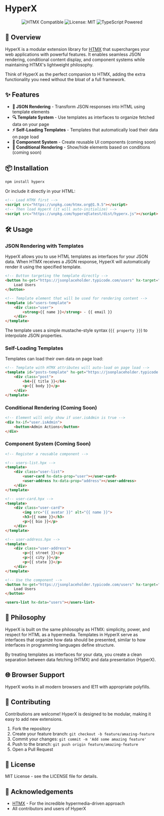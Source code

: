 # HyperX

<p align="center">
  <img src="https://img.shields.io/badge/htmx-compatible-blue" alt="HTMX Compatible">
  <img src="https://img.shields.io/badge/license-MIT-green" alt="License: MIT">
  <img src="https://img.shields.io/badge/typescript-powered-blue" alt="TypeScript Powered">
</p>

## 🚀 Overview

HyperX is a modular extension library for [HTMX](https://htmx.org/) that supercharges your web applications with powerful features. It enables seamless JSON rendering, conditional content display, and component systems while maintaining HTMX's lightweight philosophy.

Think of HyperX as the perfect companion to HTMX, adding the extra functionality you need without the bloat of a full framework.

## ✨ Features

- **🔄 JSON Rendering** - Transform JSON responses into HTML using template elements
- **🔍 Template System** - Use templates as interfaces to organize fetched data on your page
- **⚡ Self-Loading Templates** - Templates that automatically load their data on page load
- **🧩 Component System** - Create reusable UI components (coming soon)
- **🔀 Conditional Rendering** - Show/hide elements based on conditions (coming soon)

## 📦 Installation

```bash
npm install hyperx
```

Or include it directly in your HTML:

```html
<!-- Load HTMX first -->
<script src="https://unpkg.com/htmx.org@1.9.5"></script>
<!-- Then load HyperX (it will auto-initialize) -->
<script src="https://unpkg.com/hyperx@latest/dist/hyperx.js"></script>
```

## 🛠️ Usage

### JSON Rendering with Templates

HyperX allows you to use HTML templates as interfaces for your JSON data. When HTMX receives a JSON response, HyperX will automatically render it using the specified template.

```html
<!-- Button targeting the template directly -->
<button hx-get="https://jsonplaceholder.typicode.com/users" hx-target="#users-template">
    Load Users
</button>

<!-- Template element that will be used for rendering content -->
<template id="users-template">
    <div class="user">
        <strong>{{ name }}</strong> - {{ email }}
    </div>
</template>
```

The template uses a simple mustache-style syntax (`{{ property }}`) to interpolate JSON properties.

### Self-Loading Templates

Templates can load their own data on page load:

```html
<!-- Template with HTMX attributes will auto-load on page load -->
<template id="posts-template" hx-get="https://jsonplaceholder.typicode.com/posts/1" hx-trigger="load">
    <div class="post">
        <h4>{{ title }}</h4>
        <p>{{ body }}</p>
    </div>
</template>
```

### Conditional Rendering (Coming Soon)

```html
<!-- Element will only show if user.isAdmin is true -->
<div hx-if="user.isAdmin">
    <button>Admin Actions</button>
</div>
```

### Component System (Coming Soon)

```html
<!-- Register a reusable component -->

<!-- users-list.hpx -->
<template>
    <div class="user-list">
        <user-card hx-data-prop="user"></user-card>
        <user-address hx-data-prop="address"></user-address>
    </div>
</template>

<!-- user-card.hpx -->
<template>
    <div class="user-card">
        <img src="{{ avatar }}" alt="{{ name }}">
        <h3>{{ name }}</h3>
        <p>{{ bio }}</p>
    </div>
</template>

<!-- user-address.hpx -->
<template>
    <div class="user-address">
        <p>{{ street }}</p>
        <p>{{ city }}</p>
        <p>{{ state }}</p>
    </div>
</template>

<!-- Use the component -->
<button hx-get="https://jsonplaceholder.typicode.com/users" hx-target="users-list">
    Load Users
</button>

<users-list hx-data="users"></users-list>
```

## 🧠 Philosophy

HyperX is built on the same philosophy as HTMX: simplicity, power, and respect for HTML as a hypermedia. Templates in HyperX serve as interfaces that organize how data should be presented, similar to how interfaces in programming languages define structure.

By treating templates as interfaces for your data, you create a clean separation between data fetching (HTMX) and data presentation (HyperX).

## 🌐 Browser Support

HyperX works in all modern browsers and IE11 with appropriate polyfills.

## 🤝 Contributing

Contributions are welcome! HyperX is designed to be modular, making it easy to add new extensions.

1. Fork the repository
2. Create your feature branch: `git checkout -b feature/amazing-feature`
3. Commit your changes: `git commit -m 'Add some amazing feature'`
4. Push to the branch: `git push origin feature/amazing-feature`
5. Open a Pull Request

## 📄 License

MIT License - see the LICENSE file for details.

## 🙏 Acknowledgements

- [HTMX](https://htmx.org/) - For the incredible hypermedia-driven approach
- All contributors and users of HyperX
